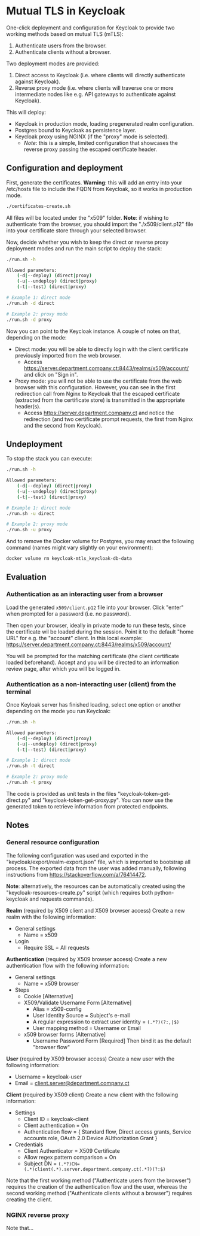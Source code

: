 # Mutual TLS in Keycloak

One-click deployment and configuration for Keycloak to provide two working methods based on mutual TLS (mTLS):
1. Authenticate users from the browser.
1. Authenticate clients without a browser.

Two deployment modes are provided:
1. Direct access to Keycloak (i.e. where clients will directly authenticate against Keycloak).
1. Reverse proxy mode (i.e. where clients will traverse one or more intermediate nodes like e.g. API gateways to authenticate against Keycloak).

This will deploy:
* Keycloak in production mode, loading pregenerated realm configuration.
* Postgres bound to Keycloak as persistence layer.
* Keycloak proxy using NGINX (if the "proxy" mode is selected).
  * *Note*: this is a simple, limited configuration that showcases the reverse proxy passing the escaped certificate header.

## Configuration and deployment

First, generate the certificates.
**Warning**: this will add an entry into your /etc/hosts file to include the FQDN from Keycloak, so it works in production mode.

```bash
./certificates-create.sh
```

All files will be located under the "x509" folder.
**Note**: if wishing to authenticate from the browser, you should import the "./x509/client.p12" file into your certificate store through your selected browser.

Now, decide whether you wish to keep the direct or reverse proxy deployment modes and run the main script to deploy the stack:

```bash
./run.sh -h

Allowed parameters:
    (-d|--deploy) (direct|proxy)
    (-u|--undeploy) (direct|proxy)
    (-t|--test) (direct|proxy)

# Example 1: direct mode
./run.sh -d direct

# Example 2: proxy mode
./run.sh -d proxy
```

Now you can point to the Keycloak instance. A couple of notes on that, depending on the mode:
* Direct mode: you will be able to directly login with the client certificate previously imported from the web browser.
  * Access https://server.department.company.ct:8443/realms/x509/account/ and click on "Sign in".
* Proxy mode: you will not be able to use the certificate from the web browser with this configuration. However, you can see in the first redirection call from Nginx to Keycloak that the escaped certificate (extracted from the certificate store) is transmitted in the appropriate header(s).
  * Access https://server.department.company.ct and notice the redirection (and two certificate prompt requests, the first from Nginx and the second from Keycloak).

## Undeployment

To stop the stack you can execute:

```bash
./run.sh -h

Allowed parameters:
    (-d|--deploy) (direct|proxy)
    (-u|--undeploy) (direct|proxy)
    (-t|--test) (direct|proxy)

# Example 1: direct mode
./run.sh -u direct

# Example 2: proxy mode
./run.sh -u proxy
```

And to remove the Docker volume for Postgres, you may enact the following command (names might vary slightly on your environment):

```bash
docker volume rm keycloak-mtls_keycloak-db-data
```

## Evaluation

### Authentication as an interacting user from a browser

Load the generated `x509/client.p12` file into your browser. Click "enter" when prompted for a password (i.e. no password).

Then open your browser, ideally in private mode to run these tests, since the certificate wil be loaded during the session.
Point it to the default "home URL" for e.g. the "account" client. In this local example: https://server.department.company.ct:8443/realms/x509/account/

You will be prompted for the matching certificate (the client certificate loaded beforehand). Accept and you will be directed to an information review page, after which you will be logged in.

### Authentication as a non-interacting user (client) from the terminal

Once Keyloak server has finished loading, select one option or another depending on the mode you run Keycloak:

```bash
./run.sh -h

Allowed parameters:
    (-d|--deploy) (direct|proxy)
    (-u|--undeploy) (direct|proxy)
    (-t|--test) (direct|proxy)

# Example 1: direct mode
./run.sh -t direct

# Example 2: proxy mode
./run.sh -t proxy
```

The code is provided as unit tests in the files "keycloak-token-get-direct.py" and "keycloak-token-get-proxy.py".
You can now use the generated token to retrieve information from protected endpoints.

## Notes

### General resource configuration

The following configuration was used and exported in the "keycloak/export/realm-export.json" file, which is imported to bootstrap all process.
The exported data from the user was added manually, following instructions from https://stackoverflow.com/a/76414472.

**Note**: alternatively, the resources can be automatically created using the "keycloak-resources-create.py" script (which requires both python-keycloak and requests commands).

**Realm** (required by X509 client and X509 browser access)
Create a new realm with the following information:
- General settings
  - Name = x509
- Login
  - Require SSL = All requests

**Authentication** (required by X509 browser access)
Create a new authentication flow with the following information:
- General settings
  - Name = x509 browser
- Steps
  - Cookie [Alternative]
  - X509/Validate Username Form [Alternative]
    - Alias = x509-config
    - User Identity Source = Subject's e-mail
    - A regular expression to extract user identity = `(.*?)(?:,|$)`
    - User mapping method = Username or Email
  - x509 browser forms [Alternative]
    - Username Password Form [Required]
Then bind it as the default "browser flow"

**User** (required by X509 browser access)
Create a new user with the following information:
- Username = keycloak-user
- Email = client.server@department.company.ct

**Client** (required by X509 client)
Create a new client with the following information:
- Settings
  - Client ID = keycloak-client
  - Client authentication = On
  - Authentication flow = { Standard flow, Direct access grants, Service accounts role, OAuth 2.0 Device AUthorization Grant }
- Credentials
  - Client Authenticator = X509 Certificate
  - Allow regex pattern comparison = On
  - Subject DN = `(.*?)CN=(.*)client(.*).server.department.company.ct(.*?)(?:$)`

Note that the first working method ("Authenticate users from the browser") requires the creation of the authentication flow and the user, whereas the second working method ("Authenticate clients without a browser") requires creating the client.

### NGINX reverse proxy

Note that...
